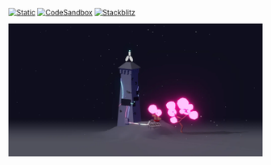 [![Static](https://img.shields.io/badge/demo-%23646CFF.svg?logo=html5&logoColor=white)](https://pmndrs.github.io/examples/bloom-hdr-workflow-gltf)
[![CodeSandbox](https://img.shields.io/badge/codesandbox-040404?logo=codesandbox&logoColor=DBDBDB)](https://codesandbox.io/s/github/pmndrs/examples/tree/main/demos/bloom-hdr-workflow-gltf)
[![Stackblitz](https://img.shields.io/badge/stackblitz-fff?logo=Stackblitz&logoColor=1389FD)](https://stackblitz.com/github/pmndrs/examples/tree/main/demos/bloom-hdr-workflow-gltf)

![](thumbnail.webp)

